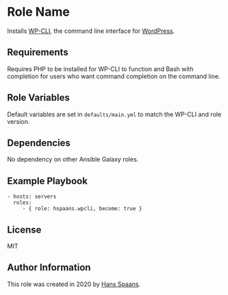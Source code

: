 Role Name
=========


Installs [WP-CLI](https://wp-cli.org), the command line interface for [WordPress](https://wordpress.org).

Requirements
------------

Requires PHP to be installed for WP-CLI to function and Bash with completion for users who want command completion on the command line.

Role Variables
--------------

Default variables are set in `defaults/main.yml` to match the WP-CLI and role version.

Dependencies
------------

No dependency on other Ansible Galaxy roles.

Example Playbook
----------------

    - hosts: servers
      roles:
         - { role: hspaans.wpcli, become: true }

License
-------

MIT

Author Information
------------------

This role was created in 2020 by [Hans Spaans](https://github.com/hspaans).
